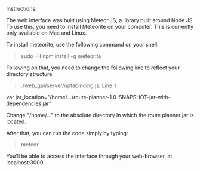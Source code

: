 Instructions:

The web interface was built using Meteor.JS, a library built around Node.JS.
To use this, you need to install Meteorite on your computer. This is currently
only available on Mac and Linux.

To install meteorite, use the following command on your shell:

> sudo -H npm install -g meteorite


Following on that, you need to change the following line to reflect your directory structure:

> ./web_gui/server/optabinding.js: Line 1

var jar_location="/home/.../route-planner-1.0-SNAPSHOT-jar-with-dependencies.jar"

Change "/home/..." to the absolute directory in which the route planner jar is located. 

After that, you can run the code simply by typing:

> meteor

You'll be able to access the interface through your web-browser, at localhost:3000

